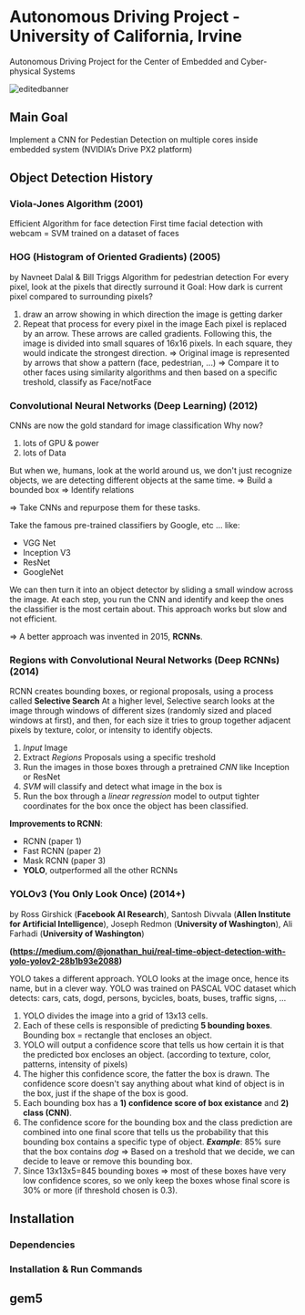 # Autonomous Driving Project - University of California, Irvine
Autonomous Driving Project for the Center of Embedded and Cyber-physical Systems

![editedbanner](https://user-images.githubusercontent.com/20921475/42423185-27f6d328-82ab-11e8-9ce7-c45ada4244ec.png)

## Main Goal
Implement a CNN for Pedestian Detection on multiple cores inside embedded system (NVIDIA’s Drive PX2 platform)

## Object Detection History

### Viola-Jones Algorithm (2001)
Efficient Algorithm for face detection
First time facial detection with webcam
= SVM trained on a dataset of faces

### HOG (Histogram of Oriented Gradients) (2005)
by Navneet Dalal & Bill Triggs
Algorithm for pedestrian detection
For every pixel, look at the pixels that directly surround it
Goal: How dark is current pixel compared to surrounding pixels?
1) draw an arrow showing in which direction the image is getting darker
2) Repeat that process for every pixel in the image
Each pixel is replaced by an arrow. These arrows are called gradients.
Following this, the image is divided into small squares of 16x16 pixels.
In each square, they would indicate the strongest direction.
=> Original image is represented by arrows that show a pattern (face, pedestrian, ...)
=> Compare it to other faces using similarity algorithms and then based on a specific treshold, classify as Face/notFace

### Convolutional Neural Networks (Deep Learning) (2012)
CNNs are now the gold standard for image classification
Why now?
1) lots of GPU & power
2) lots of Data

But when we, humans, look at the world around us, we don't just recognize objects, we are detecting different objects at the same time.
=> Build a bounded box
=> Identify relations

=> Take CNNs and repurpose them for these tasks.

Take the famous pre-trained classifiers by Google, etc ... like:
- VGG Net
- Inception V3
- ResNet
- GoogleNet 

We can then turn it into an object detector by sliding a small window across the image.
At each step, you run the CNN and identify and keep the ones the classifier is the most certain about.
This approach works but slow and not efficient.

=> A better approach was invented in 2015, **RCNNs**.

### Regions with Convolutional Neural Networks (Deep RCNNs) (2014)
RCNN creates bounding boxes, or regional proposals, using a process called **Selective Search**
At a higher level, Selective search looks at the image through windows of different sizes (randomly sized and placed windows at first), and then, for each size it tries to group together adjacent pixels by texture, color, or intensity to identify objects.
1) *Input* Image
2) Extract *Regions* Proposals using a specific treshold
3) Run the images in those boxes through a pretrained *CNN* like Inception or ResNet
4) *SVM* will classify and detect what image in the box is
5) Run the box through a *linear regression* model to output tighter coordinates for the box once the object has been classified.

**Improvements to RCNN**: 
- RCNN (paper 1)
- Fast RCNN (paper 2)
- Mask RCNN (paper 3)
- **YOLO**, outperformed all the other RCNNs

### YOLOv3 (You Only Look Once) (2014+)
by Ross Girshick (**Facebook AI Research**), Santosh Divvala (**Allen Institute for Artificial Intelligence**), Joseph Redmon (**University of Washington**), Ali Farhadi (**University of Washington**)

**(https://medium.com/@jonathan_hui/real-time-object-detection-with-yolo-yolov2-28b1b93e2088)**


YOLO takes a different approach.
YOLO looks at the image once, hence its name, but in a clever way.
YOLO was trained on PASCAL VOC dataset which detects: cars, cats, dogd, persons, bycicles, boats, buses, traffic signs, ...

1) YOLO divides the image into a grid of 13x13 cells.
2) Each of these cells is responsible of predicting **5 bounding boxes**.
Bounding box = rectangle that encloses an object.
3) YOLO will output a confidence score that tells us how certain it is that the predicted box encloses an object.
(according to texture, color, patterns, intensity of pixels)
4) The higher this confidence score, the fatter the box is drawn. The confidence score doesn't say anything about  what kind of object is in the box, just if the shape of the box is good.
5) Each bounding box has a **1) confidence score of box existance** and **2) class (CNN)**.
6) The confidence score for the bounding box and the class prediction are combined into one final score that tells us the probability that this bounding box contains a specific type of object.
***Example***: 85% sure that the box contains *dog* => Based on a treshold that we decide, we can decide to leave or remove this bounding box.
7) Since 13x13x5=845 bounding boxes
=> most of these boxes have very low confidence scores, so we only keep the boxes whose final score is 30% or more (if threshold chosen is 0.3).

## Installation

### Dependencies

### Installation & Run Commands

## gem5
